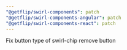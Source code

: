 ```yaml
---
"@getflip/swirl-components": patch
"@getflip/swirl-components-angular": patch
"@getflip/swirl-components-react": patch
---
```


Fix button type of swirl-chip remove button
